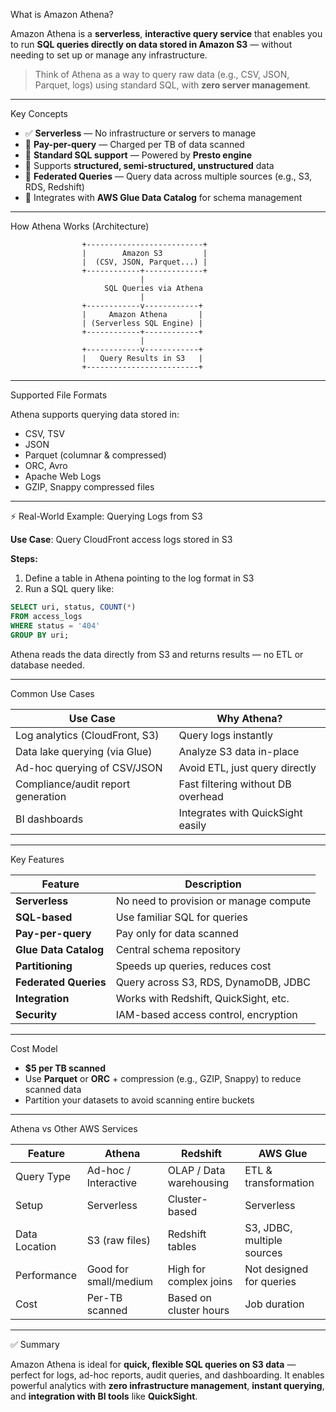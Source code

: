 What is Amazon Athena?

Amazon Athena is a **serverless**, **interactive query service** that enables you to run **SQL queries directly on data stored in Amazon S3** — without needing to set up or manage any infrastructure.

> Think of Athena as a way to query raw data (e.g., CSV, JSON, Parquet, logs) using standard SQL, with **zero server management**.

---

Key Concepts

- ✅ **Serverless** — No infrastructure or servers to manage  
- 💸 **Pay-per-query** — Charged per TB of data scanned  
- 💬 **Standard SQL support** — Powered by **Presto engine**  
- 📂 Supports **structured, semi-structured, unstructured** data  
- 🔄 **Federated Queries** — Query data across multiple sources (e.g., S3, RDS, Redshift)  
- 🧠 Integrates with **AWS Glue Data Catalog** for schema management  

---

How Athena Works (Architecture)

```text
                +--------------------------+
                |        Amazon S3         |
                |  (CSV, JSON, Parquet...) |
                +------------+-------------+
                             |
                     SQL Queries via Athena
                             |
                +------------v------------+
                |     Amazon Athena       |
                | (Serverless SQL Engine) |
                +------------+------------+
                             |
                +------------v------------+
                |   Query Results in S3   |
                +-------------------------+
````

---

Supported File Formats

Athena supports querying data stored in:

* CSV, TSV
* JSON
* Parquet (columnar & compressed)
* ORC, Avro
* Apache Web Logs
* GZIP, Snappy compressed files

---

⚡ Real-World Example: Querying Logs from S3

**Use Case**: Query CloudFront access logs stored in S3

**Steps:**

1. Define a table in Athena pointing to the log format in S3
2. Run a SQL query like:

```sql
SELECT uri, status, COUNT(*) 
FROM access_logs 
WHERE status = '404' 
GROUP BY uri;
```

Athena reads the data directly from S3 and returns results — no ETL or database needed.

---

Common Use Cases

| Use Case                           | Why Athena?                        |
| ---------------------------------- | ---------------------------------- |
| Log analytics (CloudFront, S3)     | Query logs instantly               |
| Data lake querying (via Glue)      | Analyze S3 data in-place           |
| Ad-hoc querying of CSV/JSON        | Avoid ETL, just query directly     |
| Compliance/audit report generation | Fast filtering without DB overhead |
| BI dashboards                      | Integrates with QuickSight easily  |

---

Key Features

| Feature               | Description                            |
| --------------------- | -------------------------------------- |
| **Serverless**        | No need to provision or manage compute |
| **SQL-based**         | Use familiar SQL for queries           |
| **Pay-per-query**     | Pay only for data scanned              |
| **Glue Data Catalog** | Central schema repository              |
| **Partitioning**      | Speeds up queries, reduces cost        |
| **Federated Queries** | Query across S3, RDS, DynamoDB, JDBC   |
| **Integration**       | Works with Redshift, QuickSight, etc.  |
| **Security**          | IAM-based access control, encryption   |

---

Cost Model

* **\$5 per TB scanned**
* Use **Parquet** or **ORC** + compression (e.g., GZIP, Snappy) to reduce scanned data
* Partition your datasets to avoid scanning entire buckets

---

Athena vs Other AWS Services

| Feature       | Athena                | Redshift                | AWS Glue                   |
| ------------- | --------------------- | ----------------------- | -------------------------- |
| Query Type    | Ad-hoc / Interactive  | OLAP / Data warehousing | ETL & transformation       |
| Setup         | Serverless            | Cluster-based           | Serverless                 |
| Data Location | S3 (raw files)        | Redshift tables         | S3, JDBC, multiple sources |
| Performance   | Good for small/medium | High for complex joins  | Not designed for queries   |
| Cost          | Per-TB scanned        | Based on cluster hours  | Job duration               |

---

✅ Summary

Amazon Athena is ideal for **quick, flexible SQL queries on S3 data** — perfect for logs, ad-hoc reports, audit queries, and dashboarding.
It enables powerful analytics with **zero infrastructure management**, **instant querying**, and **integration with BI tools** like **QuickSight**.

```

